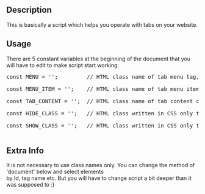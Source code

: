 ## Description
This is basically a script which helps you operate with tabs on your website.

## Usage
There are 5 constant variables at the beginning of the document that you will have to edit to make script start working:
<pre>
const MENU = '';         // HTML class name of tab menu tag, which is a container with tab buttons (Dot is required - '.example ') <br>
const MENU_ITEM = '';    // HTML class name of tab menu item, it must be the same for all items (Dot is required - '.example ') <br>
const TAB_CONTENT = '';  // HTML class name of tab content containers, also must be the same for all of them (Dot is required - '.example ') <br>
const HIDE_CLASS = '';   // HTML class written in CSS only that will make element disappear (Ex: .hide{display: none) No dots here! <br>
const SHOW_CLASS = '';   // HTML class written in CSS only that will make element appear nicely (Optional) No dots here! <br>
</pre>
## Extra Info
It is not necessary to use class names only. You can change the method of 'document' below and select elements <br>
by Id, tag name etc. But you will have to change script a bit deeper than it was supposed to :)
